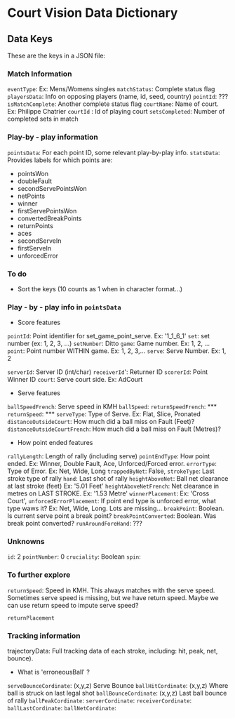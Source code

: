 # Court Vision Data Dictionary

## Data Keys

These are the keys in a JSON file:


### Match Information

`eventType`: Ex: Mens/Womens singles
`matchStatus`: Complete status flag
`playersData`: Info on opposing players (name, id, seed, country)
`pointId`: ???
`isMatchComplete`: Another complete status flag
`courtName`: Name of court. Ex: Philippe Chatrier
`courtId` : Id of playing court
`setsCompleted`: Number of completed sets in match


### Play-by - play information 
`pointsData`: For each point ID, some relevant play-by-play info.
`statsData`: Provides labels for which points are:

* pointsWon
* doubleFault
* secondServePointsWon
* netPoints
* winner
* firstServePointsWon
* convertedBreakPoints
* returnPoints
* aces
* secondServeIn
* firstServeIn
* unforcedError




### To do

* Sort the keys (10 counts as 1 when in character format...)

### Play - by - play info in `pointsData`

* Score features

`pointId`: Point identifier for set_game_point_serve. Ex: '1_1_6_1'
`set`: set number (ex: 1, 2, 3, ...)
`setNumber`: Ditto
`game`: Game number. Ex: 1, 2, ...
`point`: Point number WITHIN game. Ex: 1, 2, 3,...
`serve`: Serve Number. Ex: 1, 2

`serverId`: Server ID (int/char)
`receiverId`': Returner ID 
`scorerId`: Point Winner ID 
`court`: Serve court side. Ex: AdCourt


* Serve features

`ballSpeedFrench`: Serve speed in KMH 
`ballSpeed`: 
`returnSpeedFrench`: ***
`returnSpeed`: ***
`serveType`: Type of Serve. Ex: Flat, Slice, Pronated
`distanceOutsideCourt`: How much did a ball miss on Fault (Feet)?
`distanceOutsideCourtFrench`: How much did a ball miss on Fault (Metres)?

* How point ended features

`rallyLength`: Length of rally (including serve)
`pointEndType`: How point ended. Ex: Winner, Double Fault, Ace, Unforced/Forced error.
`errorType`: Type of Error. Ex: Net, Wide, Long 
`trappedByNet`: False,
`strokeType`: Last stroke type of rally
`hand`: Last shot of rally
`heightAboveNet`: Ball net clearance at last stroke (feet) Ex: '5.01 Feet'
`heightAboveNetFrench`: Net clearance in metres on LAST STROKE. Ex: '1.53 Metre'
`winnerPlacement`: Ex: 'Cross Court',
`unforcedErrorPlacement`: If point end type is unforced error, what type waws it? Ex: Net, Wide, Long. Lots are missing...
`breakPoint`: Boolean. Is current serve point a break point? 
`breakPointConverted`: Boolean. Was break point converted? 
`runAroundForeHand`: ???

### Unknowns 
`id`: 2
`pointNumber`: 0
`cruciality`: Boolean
`spin`:

### To further explore
`returnSpeed`: Speed in KMH. This always matches with the serve speed.
Sometimes serve speed is missing, but we have return speed. Maybe we can use return speed to impute serve speed?

`returnPlacement`



### Tracking information

trajectoryData: Full tracking data of each stroke, including: hit, peak, net, bounce).

* What is 'erroneousBall' ?


`serveBounceCordinate`: (x,y,z) Serve Bounce
`ballHitCordinate`: (x,y,z) Where ball is struck on last legal shot
`ballBounceCordinate`: (x,y,z) Last ball bounce of rally
`ballPeakCordinate`: 
`serverCordinate`:
`receiverCordinate`:
`ballLastCordinate`:
`ballNetCordinate`:


